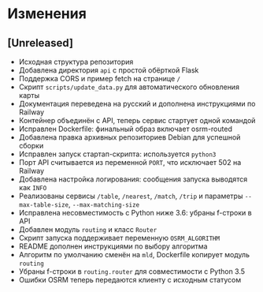 # Изменения

## [Unreleased]
- Исходная структура репозитория
- Добавлена директория `api` с простой обёрткой Flask
- Поддержка CORS и пример fetch на странице `/`
- Скрипт `scripts/update_data.py` для автоматического обновления карты
- Документация переведена на русский и дополнена инструкциями по Railway
- Контейнер объединён с API, теперь сервис стартует одной командой
- Исправлен Dockerfile: финальный образ включает osrm-routed
- Добавлена правка архивных репозиториев Debian для успешной сборки
- Исправлен запуск стартап-скрипта: используется `python3`
- Порт API считывается из переменной `PORT`, что исключает 502 на Railway
- Добавлена настройка логирования: сообщения запуска выводятся как `INFO`
- Реализованы сервисы `/table`, `/nearest`, `/match`, `/trip` и параметры `--max-table-size`, `--max-matching-size`
- Исправлена несовместимость с Python ниже 3.6: убраны f-строки в API
- Добавлен модуль `routing` и класс `Router`
- Скрипт запуска поддерживает переменную `OSRM_ALGORITHM`
- README дополнен инструкциями по выбору алгоритма
- Алгоритм по умолчанию сменён на `mld`, Dockerfile копирует модуль `routing`
- Убраны f-строки в `routing.router` для совместимости с Python 3.5
- Ошибки OSRM теперь передаются клиенту с исходным статусом

